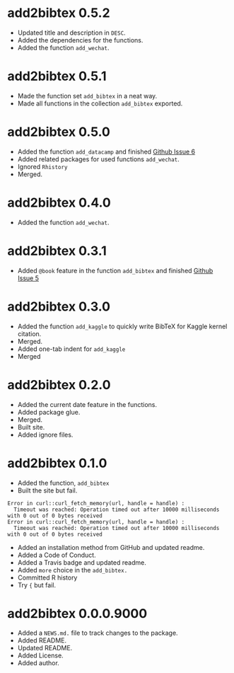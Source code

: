 # add2bibtex 0.5.2

* Updated title and description in `DESC`.
* Added the dependencies for the functions.
* Added the function `add_wechat`.

# add2bibtex 0.5.1

* Made the function set `add_bibtex` in a neat way.
* Made all functions in the collection `add_bibtex` exported.

# add2bibtex 0.5.0

* Added the function `add_datacamp` and finished [Github Issue 6](https://github.com/JiaxiangBU/add2bibtex/issues/6)
* Added related packages for used functions `add_wechat`.
* Ignored `Rhistory`
* Merged.

# add2bibtex 0.4.0

* Added the function `add_wechat`.

# add2bibtex 0.3.1

* Added `@book` feature in the function `add_bibtex` and finished [Github Issue 5](https://github.com/JiaxiangBU/add2bibtex/issues/5)

# add2bibtex 0.3.0

* Added the function `add_kaggle` to quickly write BibTeX for Kaggle kernel citation.
* Merged.
* Added one-tab indent for `add_kaggle`
* Merged

# add2bibtex 0.2.0

* Added the current date feature in the functions.
* Added package glue.
* Merged.
* Built site.
* Added ignore files.

# add2bibtex 0.1.0

* Added the function, `add_bibtex`
* Built the site but fail.

```
Error in curl::curl_fetch_memory(url, handle = handle) : 
  Timeout was reached: Operation timed out after 10000 milliseconds with 0 out of 0 bytes received
Error in curl::curl_fetch_memory(url, handle = handle) : 
  Timeout was reached: Operation timed out after 10000 milliseconds with 0 out of 0 bytes received
```

* Added an installation method from GitHub and updated readme.
* Added a Code of Conduct.
* Added a Travis badge and updated readme.
* Added `more` choice in the `add_bibtex.`
* Committed R history
* Try `{` but fail.

# add2bibtex 0.0.0.9000

* Added a `NEWS.md.` file to track changes to the package.
* Added README.
* Updated README.
* Added License.
* Added author.
